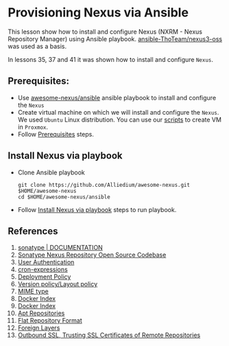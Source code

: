 # Provisioning Nexus via Ansible

This lesson show how to install and configure Nexus (NXRM - Nexus Repository Manager)  using Ansible playbook. [ansible-ThoTeam/nexus3-oss](https://github.com/ansible-ThoTeam/nexus3-oss) was used as a basis. 

In lessons 35, 37 and 41 it was shown how to install and configure `Nexus`.

## Prerequisites:

- Use [awesome-nexus/ansible](https://github.com/Alliedium/awesome-nexus/tree/main/ansible) ansible playbook to install and configure the `Nexus`
- Create virtual machine on which we will install and configure the `Nexus`. We used `Ubuntu` Linux distribution. You can use our [scripts](https://github.com/Alliedium/awesome-linux-config/tree/master/proxmox7/cloud-init) to create VM in `Proxmox`.
- Follow [Prerequisites](https://github.com/Alliedium/awesome-nexus/tree/main/ansible#prerequisites) steps.

## Install Nexus via playbook

- Clone Ansible playbook
  
  ```
  git clone https://github.com/Alliedium/awesome-nexus.git $HOME/awesome-nexus
  cd $HOME/awesome-nexus/ansible

  ```

- Follow [Install Nexus via playbook](https://github.com/Alliedium/awesome-nexus/tree/main/ansible#install-nexus-via-playbook) steps to run playbook.

## References

1. [sonatype | DOCUMENTATION](https://help.sonatype.com/repomanager3/installation-and-upgrades/directories)
2. [Sonatype Nexus Repository Open Source Codebase](https://github.com/sonatype/nexus-public)
3. [User Authentication](https://help.sonatype.com/repomanager3/nexus-repository-administration/user-authentication)
4. [cron-expressions](https://www.elastic.co/guide/en/elasticsearch/reference/7.17/cron-expressions.html)
5. [Deployment Policy](https://help.sonatype.com/repomanager2/configuration/managing-repositories)
6. [Version policy/Layout policy](https://help.sonatype.com/repomanager3/nexus-repository-administration/formats/maven-repositories)
7. [MIME type](https://developer.mozilla.org/en-US/docs/Web/HTTP/Basics_of_HTTP/MIME_types)
8. [Docker Index](https://help.sonatype.com/repomanager3/nexus-repository-administration/formats/docker-registry/proxy-repository-for-docker?_ga=2.188474912.920986931.1676902935-1817685507.1675672181)
8. [Docker Index](https://github.com/docker/cli/issues/3793#issuecomment-1269051403)
9. [Apt Repositories](https://help.sonatype.com/repomanager3/nexus-repository-administration/formats/apt-repositories?_ga=2.264627719.920986931.1676902935-1817685507.1675672181)
10. [Flat Repository Format](https://wiki.debian.org/DebianRepository/Format#Flat_Repository_Format)
11. [Foreign Layers](https://help.sonatype.com/repomanager3/nexus-repository-administration/formats/docker-registry/foreign-layers)
12. [Outbound SSL, Trusting SSL Certificates of Remote Repositories](https://help.sonatype.com/repomanager3/nexus-repository-administration/configuring-ssl?_ga=2.20170544.920986931.1676902935-1817685507.1675672181)
